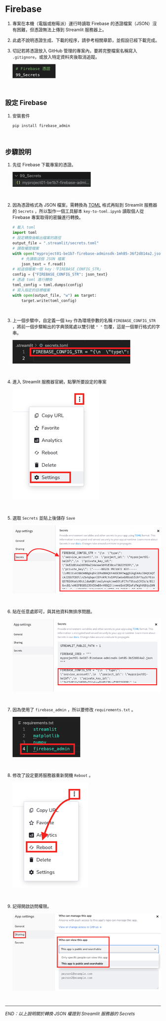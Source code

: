 # Firebase

1. 專案在本機（電腦或樹莓派）運行時讀取 Firebase 的憑證檔案（JSON）沒有困難，但憑證無法上傳到 Streamlit 服務器上。

2. 此處不說明憑證生成、下載的程序，請參考相關章節，並假設已經下載完成。

3. 切記若將憑證放入 GitHub 管理的專案內，要將完整檔案名稱寫入 `.gitignore`，或放入特定資料夾後取消追蹤。

    ![](images/img_53.png)

<br>

## 設定 Firebase

1. 安裝套件

    ```bash
    pip install firebase_admin
    ```

<br>

## 步驟說明 

1. 先從 Firebase 下載專案的憑證。

   ![](images/img_54.png)

<br>

2. 因為憑證格式為 JSON 檔案，需轉換為 [TOML](https://toml.io/en/v1.0.0) 格式再貼到 Streamlit 服務器的 `Secrets` ，所以製作一個工具腳本 `key-to-toml.ipynb` 讀取個人從 Firebase 專案取得的密鑰進行轉換。

    ```python
    # 載入 toml
    import toml
    # 設定轉換後輸出檔案的路徑
    output_file = ".streamlit/secrets.toml"
    # 讀取權證檔案
    with open("myproject01-be1b7-firebase-adminsdk-1mh85-36f2d814a2.json") as f:
        # 先讀取這個 JSON 檔案
        json_text = f.read()
    # 給這個檔案一個 key：「FIREBASE_CONFIG_STR」
    config = {"FIREBASE_CONFIG_STR": json_text}
    # 透過 toml 進行轉換
    toml_config = toml.dumps(config)
    # 寫入指定的目標檔案
    with open(output_file, "w") as target:
        target.write(toml_config)
    ```

<br>

3. 上一個步驟中，自定義一個 `key` 作為環境參數的名稱 `FIREBASE_CONFIG_STR` ，將前一個步驟輸出的字典頭尾處以雙引號 `" "` 包覆，這是一個單行格式的字串。

    ![](images/img_63.png)

<br>

4. 進入 Streamlit 服務器官網，點擊所要設定的專案

    ![](images/img_56.png)

<br>

5. 選取 `Secrets` 並貼上後儲存 `Save`

    ![](images/img_64.png)

<br>

6. 貼在任意處即可，與其他資料無排序問題。

    ![](images/img_65.png)

<br>

7. 因為使用了 `firebase_admin` ，所以要修改 `requirements.txt` 。

    ![](images/img_59.png)

<br>

8. 修改了設定要將服務器重新開機 `Reboot` 。

    ![](images/img_60.png)

<br>

9.  記得開啟訪問權限。

    ![](images/img_61.png)

<br>

___

_END：以上說明關於轉換 JSON 權證到 Streamlit 服務器的 Secrets_